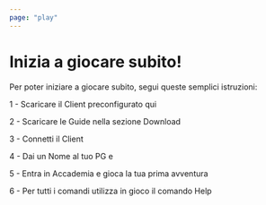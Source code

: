 ```yaml
---
page: "play"
---
```


# Inizia a giocare subito!

Per poter iniziare a giocare subito, segui queste semplici istruzioni:

1 - Scaricare il Client preconfigurato qui

2 - Scaricare le Guide nella sezione Download

3 - Connetti il Client

4 - Dai un Nome al tuo PG e

5 - Entra in Accademia e gioca la tua prima avventura

6 - Per tutti i comandi utilizza in gioco il comando Help
